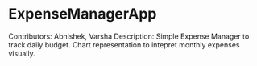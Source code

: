 # ExpenseManagerApp
Contributors: Abhishek, Varsha
Description:
Simple Expense Manager to track daily budget.
Chart representation to intepret monthly expenses visually.
